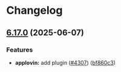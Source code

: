 # Changelog

## [6.17.0](https://github.com/danielsogl/awesome-cordova-plugins/compare/applovin-v6.16.0...applovin-v6.17.0) (2025-06-07)


### Features

* **applovin:** add plugin ([#4307](https://github.com/danielsogl/awesome-cordova-plugins/issues/4307)) ([bf860c3](https://github.com/danielsogl/awesome-cordova-plugins/commit/bf860c30c216e05bc516c179979210c1645570a9))
